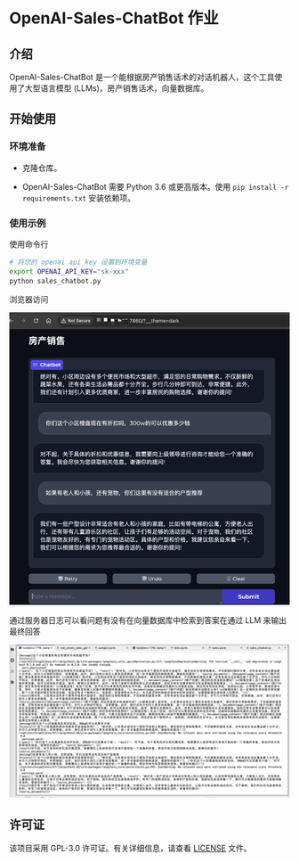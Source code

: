 # OpenAI-Sales-ChatBot 作业

## 介绍

OpenAI-Sales-ChatBot 是一个能根据房产销售话术的对话机器人，这个工具使用了大型语言模型 (LLMs)，房产销售话术，向量数据库。


## 开始使用

### 环境准备

- 克隆仓库。

- OpenAI-Sales-ChatBot 需要 Python 3.6 或更高版本。使用 `pip install -r requirements.txt` 安装依赖项。

### 使用示例

使用命令行

```bash
# 将您的 openai api_key 设置到环境变量
export OPENAI_API_KEY="sk-xxx"
python sales_chatbot.py
```

浏览器访问

![](house_sales_chatbot.png)

通过服务器日志可以看问题有没有在向量数据库中检索到答案在通过 LLM 来输出最终回答

![](server_logs.png)

## 许可证

该项目采用 GPL-3.0 许可证。有关详细信息，请查看 [LICENSE](LICENSE) 文件。




